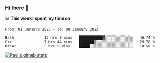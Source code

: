 ### Hi there 👋

📊 **This week I spent my time on**
<!--START_SECTION:waka-->

```text
From: 01 January 2023 - To: 08 January 2023

Bash              12 hrs 8 mins   ███████████▓░░░░░░░░░░░░░   46.74 %
C++               7 hrs 44 mins   ███████▒░░░░░░░░░░░░░░░░░   29.78 %
Other             5 hrs 5 mins    █████░░░░░░░░░░░░░░░░░░░░   19.58 %
```

<!--END_SECTION:waka-->


[![Paul's github stats](https://github-readme-stats.vercel.app/api?username=mickeyouyou&theme=dracula&show_icons=true)](https://github.com/anuraghazra/github-readme-stats)
